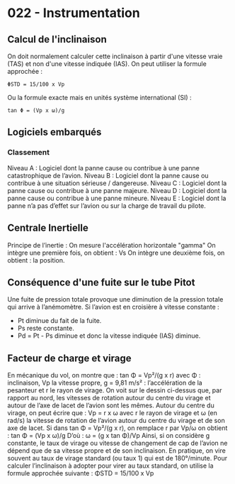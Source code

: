 # 022 - Instrumentation

## Calcul de l'inclinaison

On doit normalement calculer cette inclinaison à partir d'une vitesse vraie (TAS) et non d'une vitesse indiquée (IAS).
On peut utiliser la formule approchée :

```
ΦSTD = 15/100 x Vp
```

Ou la formule exacte mais en unités système international (SI) : 

```
tan Φ = (Vp x ω)/g
```

## Logiciels embarqués

### Classement

Niveau A : Logiciel dont la panne cause ou contribue à une panne catastrophique de l’avion.
Niveau B : Logiciel dont la panne cause ou contribue à une situation sérieuse / dangereuse.
Niveau C : Logiciel dont la panne cause ou contribue à une panne majeure.
Niveau D : Logiciel dont la panne cause ou contribue à une panne mineure.
Niveau E : Logiciel dont la panne n’a pas d’effet sur l’avion ou sur la charge de travail du pilote.


## Centrale Inertielle

Principe de l’inertie :
On mesure l'accélération horizontale "gamma"
On intègre une première fois, on obtient : Vs
On intègre une deuxième fois, on obtient : la position.


## Conséquence d'une fuite sur le tube Pitot

Une fuite de pression totale provoque une diminution de la pression totale qui arrive à l’anémomètre.
Si l’avion est en croisière à vitesse constante :
- Pt diminue du fait de la fuite.
- Ps reste constante.
- Pd = Pt - Ps diminue et donc la vitesse indiquée (IAS) diminue.


## Facteur de charge et virage

En mécanique du vol, on montre que : tan Φ = Vp²/(g x r) avec Φ : inclinaison, Vp la vitesse propre, g = 9,81 m/s² : l’accélération de la pesanteur et r le rayon de virage.
On voit sur le dessin ci-dessus que, par rapport au nord, les vitesses de rotation autour du centre du virage et autour de l’axe de lacet de l’avion sont les mêmes.
Autour du centre du virage, on peut écrire que : Vp = r x ω avec r le rayon de virage et ω (en rad/s) la vitesse de rotation de l’avion autour du centre du virage et de son axe de lacet.
Si dans tan Φ = Vp²/(g x r), on remplace r par Vp/ω on obtient : tan Φ = (Vp x ω)/g
D’où : ω = (g x tan Φ)/Vp
Ainsi, si on considère g constante, le taux de virage ou vitesse de changement de cap de l’avion ne dépend que de sa vitesse propre et de son inclinaison.
En pratique, on vire souvent au taux de virage standard (ou taux 1) qui est de 180°/minute. Pour calculer l’inclinaison à adopter pour virer au taux standard, on utilise la formule approchée suivante : ΦSTD = 15/100 x Vp